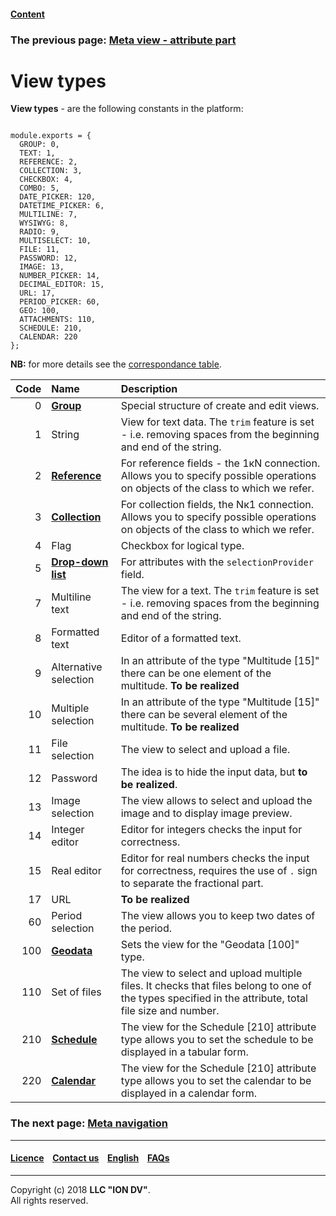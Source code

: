 #### [Content](/docs/ru/index.md)

### The previous page: [Meta view - attribute part](/docs/en/2_system_description/metadata_structure/meta_view/meta_view_attribute.md)

# View types

**View types** - are the following constants in the platform: 

```

module.exports = {
  GROUP: 0,
  TEXT: 1,
  REFERENCE: 2,
  COLLECTION: 3,
  CHECKBOX: 4,
  COMBO: 5,
  DATE_PICKER: 120,
  DATETIME_PICKER: 6,
  MULTILINE: 7,
  WYSIWYG: 8,
  RADIO: 9,
  MULTISELECT: 10,
  FILE: 11,
  PASSWORD: 12,
  IMAGE: 13,
  NUMBER_PICKER: 14,
  DECIMAL_EDITOR: 15,
  URL: 17,
  PERIOD_PICKER: 60,
  GEO: 100,
  ATTACHMENTS: 110,
  SCHEDULE: 210,
  CALENDAR: 220
};

```
**NB:** for more details see the [correspondance table](\docs\en\2_system_description\metadata_structure\correspondance_table.md).

| Code | Name  | Description                                                                                                                                          | 
|----:|:------------------------------------------------|:----------------------------------------------------------------------------------------------------------------------------------------------|
|   0 | [**Group**](/docs/ru/2_system_description/metadata_structure/meta_view/type_group.md)                                          | Special structure of create and edit views.                                                                                        |                                                                            |
|   1 | String                                       | View for text data. The `trim` feature is set - i.e. removing spaces from the beginning and end of the string.                                                                                                  
|   2 | [**Reference**](/docs/ru/2_system_description/metadata_structure/meta_view/type_coll_ref.md)                                          | For reference fields - the 1кN connection. Allows you to specify possible operations on objects of the class to which we refer.                          
|   3 | [**Collection**](/docs/ru/2_system_description/metadata_structure/meta_view/type_coll_ref.md)                                       | For collection fields, the Nк1 connection. Allows you to specify possible operations on objects of the class to which we refer.                                                        |                                                                            |
|   4 | Flag                                            | Checkbox for logical type.                                                                                                                                            | 
|   5 | [**Drop-down list**](/docs/ru/2_system_description/metadata_structure/meta_class/atr_selectionprovider.md)                               | For attributes with the `selectionProvider` field.                                                                                 |                                                                            |
|   7 | Multiline text                             | The view for a text. The `trim` feature is set - i.e. removing spaces from the beginning and end of the string.                                                                                                                                              
|   8 | Formatted text                           | Editor of a formatted text.                                                                                                                                        | 
|   9 | Alternative selection                            | In an attribute of the type "Multitude [15]" there can be one element of the multitude. **To be realized**                                                                   | 
|  10 | Multiple selection                             | In an attribute of the type "Multitude [15]" there can be several element of the multitude. **To be realized**                                                             | 
|  11 | File selection                                     | The view to select and upload a file.                                                                                                                               | 
|  12 | Password                                          | The idea is to hide the input data, but **to be realized**.                                                                                             | 
|  13 | Image selection                               | The view allows to select and upload the image and to display image preview.                                                          | 
|  14 | Integer editor                            | Editor for integers checks the input for correctness.                                                                                                                  | 
|  15 | Real editor                     | Editor for real numbers checks the input for correctness, requires the use of `.` sign to separate the fractional part.                                                    | 
|  17 | URL                                             | **To be realized**                                                                                                             | 
|  60 | Period selection                                   | The view allows you to keep two dates of the period.                                                                                                              | 
| 100 | [**Geodata**](/docs/ru/2_system_description/metadata_structure/meta_class/type_geodata100.md)                                       | Sets the view for the "Geodata [100]" type.                                                                                           | 
| 110 | Set of files                                    | The view to select and upload multiple files. It checks that files belong to one of the types specified in the attribute, total file size and number. |                                                               |
| 210 | [**Schedule**](/docs/ru/2_system_description/metadata_structure/meta_class/type_schedule210.md)                                      | The view for the Schedule [210] attribute type allows you to set the schedule to be displayed in a tabular form.                                                          |                                                                            |
| 220 | [**Calendar**](/docs/ru/2_system_description/metadata_structure/meta_class/type_schedule210.md)                                       | The view for the Schedule [210] attribute type allows you to set the calendar to be displayed in a calendar form.                                                           |                                                                            |

### The next page: [Meta navigation](/docs/en/2_system_description/metadata_structure/meta_navigation/meta_navigation.md)

--------------------------------------------------------------------------  


 #### [Licence](/LICENCE.md) &ensp;  [Contact us](https://iondv.com) &ensp;  [English](/docs/en/2_system_description/metadata_structure/meta_view/view_types.md)   &ensp; [FAQs](/faqs.md)          



--------------------------------------------------------------------------  

Copyright (c) 2018 **LLC "ION DV"**.  
All rights reserved. 